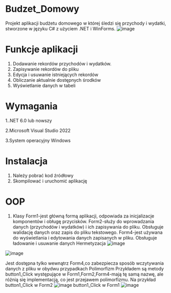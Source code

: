 # Budzet_Domowy
Projekt aplikacji budżetu domowego w której śledzi się przychody i wydatki, stworzone w języku C# z użyciem .NET i WinForms.
![image](https://github.com/user-attachments/assets/914d780d-0722-44cb-9bc0-3a029f29d754)

# Funkcje aplikacji
1. Dodawanie rekordów przychodów i wydatków.
2. Zapisywanie rekordów do pliku
3. Edycja i usuwanie istniejących rekordów
4. Obliczanie aktualnie dostępnych środków
5. Wyświetlanie danych w tabeli
# Wymagania
1..NET 6.0 lub nowszy

2.Microsoft Visual Studio 2022

3.System operacyjny Windows
# Instalacja
1. Należy pobrać kod źródłowy
2. Skompilować i uruchomić aplikację
# OOP
1. Klasy
Form1-jest główną formą aplikacji, odpowiada za inicjalizacje komponentów i obługę przycisków.
Form2-służy do wprowadzania danych (przychodów i wydatków) i ich zapisywania do pliku. Obsługuje walidację danych oraz zapis do pliku tekstowego.
Form4-jest używana do wyświetlania i edytowania danych zapisanych w pliku. Obsługuje ładowanie i usuwanie danych
Hermetyzacja
![image](https://github.com/user-attachments/assets/f951f4ad-fae5-4c93-9bd1-54b0c0e251ba)

![image](https://github.com/user-attachments/assets/54851ff2-d7ed-4295-8032-c875c419d843)

Jest dostępna tylko wewnątrz Form4,co zabezpiecza sposób wczytywania danych z pliku w obydwu przypadkach
Polimorfizm
Przykładem są metody button1_Click występujące w Form1,Form2,Form4-mają tę samą nazwę, ale różnią się implementacją, co jest przejawem polimorfizmu.
Na przykład 
button1_Click w Form2
![image](https://github.com/user-attachments/assets/0edebb89-fcf2-4a01-b8f3-8c6c24db548a)
button1_Click w Form1
![image](https://github.com/user-attachments/assets/cd3edd81-f1c0-433a-8b34-6fc7130a106a)




